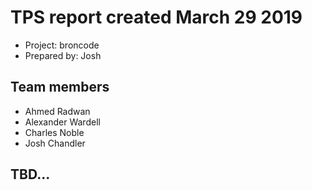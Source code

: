# TPS report created March 29 2019

* Project: broncode
* Prepared by: Josh

## Team members

* Ahmed Radwan
* Alexander Wardell
* Charles Noble
* Josh Chandler

## TBD...

